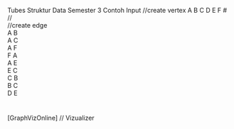 Tubes Struktur Data Semester 3
Contoh Input
  //create vertex
A B C D E F # //  
//create edge  
A B  
A C  
A F  
F A  
A E  
E C  
C B  
B C  
D E 
# #
[GraphVizOnline] // Vizualizer
